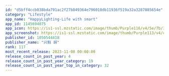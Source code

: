```yaml
---
id: "d5bff4ccb038bda791ac2f27b849364e796010db11936f519a32a3287885654e"
category: "Lifestyle"
app_name: "HappyLighting-Life with smart"
app_id: 1145694075
app_icon: https://is1-ssl.mzstatic.com/image/thumb/Purple116/v4/5e/7b/3f/5e7b3f64-aeb8-e7d3-cec2-2ee1eb06bd8c/AppIcon-1x_U007emarketing-0-7-0-0-85-220.png/1024x1024bb.png
app_screenshot: https://is1-ssl.mzstatic.com/image/thumb/Purple113/v4/cc/0b/f1/cc0bf18a-8609-05fd-78d5-f6d6c7cd0f64/pr_source.png/1242x2688bb.png
publisher_id: 1050544418
publisher_name: "兴魁 胡"
rank: 117
most_recent_release: 2023-11-08 00:00:00
release_count_in_past_year: 4
release_count_in_past_year_category: 19
release_count_in_past_year_top_in_category: 32
---
```

